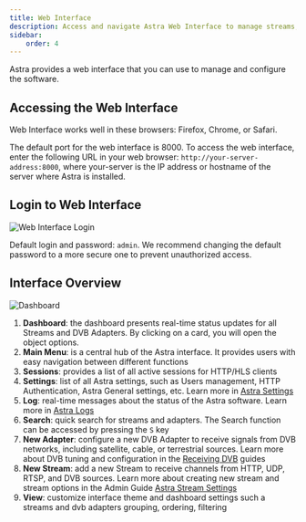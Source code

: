 ```yaml
---
title: Web Interface
description: Access and navigate Astra Web Interface to manage streams, adapters, and system settings
sidebar:
    order: 4
---
```


Astra provides a web interface that you can use to manage and configure the software.

## Accessing the Web Interface

Web Interface works well in these browsers: Firefox, Chrome, or Safari.

The default port for the web interface is 8000. To access the web interface, enter the following URL in your web browser: `http://your-server-address:8000`, where your-server is the IP address or hostname of the server where Astra is installed.

## Login to Web Interface

![Web Interface Login](https://cdn.cesbo.com/help/astra/getting-started/web-interface/login.png)

Default login and password: `admin`. We recommend changing the default password to a more secure one to prevent unauthorized access.

## Interface Overview

![Dashboard](https://cdn.cesbo.com/help/astra/getting-started/web-interface/dashboard.png)

1. **Dashboard**: the dashboard presents real-time status updates for all Streams and DVB Adapters. By clicking on a card, you will open the object options.
2. **Main Menu**: is a central hub of the Astra interface. It provides users with easy navigation between different functions
3. **Sessions**: provides a list of all active sessions for HTTP/HLS clients
4. **Settings**: list of all Astra settings, such as Users management, HTTP Authentication, Astra General settings, etc. Learn more in [Astra Settings](/en/astra/settings/)
5. **Log**: real-time messages about the status of the Astra software. Learn more in [Astra Logs](/en/astra/admin-guide/logs/)
6. **Search**: quick search for streams and adapters. The Search function can be accessed by pressing the `S` key
7. **New Adapter**:  configure a new DVB Adapter to receive signals from DVB networks, including satellite, cable, or terrestrial sources. Learn more about DVB tuning and configuration in the [Receiving DVB](/en/astra/adapters/) guides
8. **New Stream**: add a new Stream to receive channels from HTTP, UDP, RTSP, and DVB sources. Learn more about creating new stream and stream options in the Admin Guide [Astra Stream Settings](/en/astra/streams/)
9. **View**: customize interface theme and dashboard settings such a streams and dvb adapters grouping, ordering, filtering
